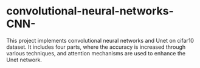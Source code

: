 # convolutional-neural-networks-CNN-
This project implements convolutional neural networks and Unet on cifar10 dataset. It includes four parts, where the accuracy is increased through various techniques, and attention mechanisms are used to enhance the Unet network.
